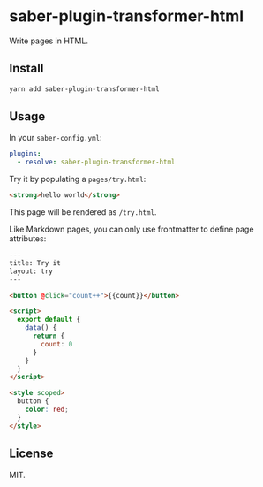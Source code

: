 # saber-plugin-transformer-html

Write pages in HTML.

## Install

```bash
yarn add saber-plugin-transformer-html
```

## Usage

In your `saber-config.yml`:

```yml
plugins:
  - resolve: saber-plugin-transformer-html
```

Try it by populating a `pages/try.html`:

```html
<strong>hello world</strong>
```

This page will be rendered as `/try.html`.

Like Markdown pages, you can only use frontmatter to define page attributes:

```html
---
title: Try it
layout: try
---

<button @click="count++">{{count}}</button>

<script>
  export default {
    data() {
      return {
        count: 0
      }
    }
  }
</script>

<style scoped>
  button {
    color: red;
  }
</style>
```

## License

MIT.
